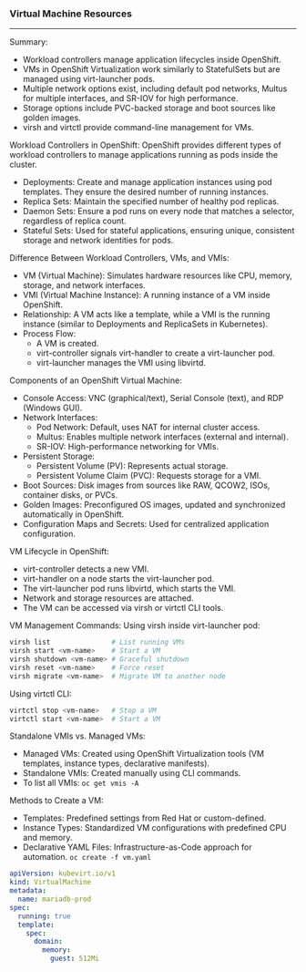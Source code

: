 ### Virtual Machine Resources
---
Summary:
- Workload controllers manage application lifecycles inside OpenShift.
- VMs in OpenShift Virtualization work similarly to StatefulSets but are managed using virt-launcher pods.
- Multiple network options exist, including default pod networks, Multus for multiple interfaces, and SR-IOV for high performance.
- Storage options include PVC-backed storage and boot sources like golden images.
- virsh and virtctl provide command-line management for VMs.

Workload Controllers in OpenShift: OpenShift provides different types of workload controllers to manage applications running as pods inside the cluster.
- Deployments: Create and manage application instances using pod templates. They ensure the desired number of running instances.
- Replica Sets: Maintain the specified number of healthy pod replicas.
- Daemon Sets: Ensure a pod runs on every node that matches a selector, regardless of replica count.
- Stateful Sets: Used for stateful applications, ensuring unique, consistent storage and network identities for pods.

Difference Between Workload Controllers, VMs, and VMIs:
- VM (Virtual Machine): Simulates hardware resources like CPU, memory, storage, and network interfaces.
- VMI (Virtual Machine Instance): A running instance of a VM inside OpenShift.
- Relationship: A VM acts like a template, while a VMI is the running instance (similar to Deployments and ReplicaSets in Kubernetes).
- Process Flow:
  - A VM is created.
  - virt-controller signals virt-handler to create a virt-launcher pod.
  - virt-launcher manages the VMI using libvirtd.

Components of an OpenShift Virtual Machine:
- Console Access: VNC (graphical/text), Serial Console (text), and RDP (Windows GUI).
- Network Interfaces:
  - Pod Network: Default, uses NAT for internal cluster access.
  - Multus: Enables multiple network interfaces (external and internal).
  - SR-IOV: High-performance networking for VMIs.
- Persistent Storage:
  - Persistent Volume (PV): Represents actual storage.
  - Persistent Volume Claim (PVC): Requests storage for a VMI.
- Boot Sources: Disk images from sources like RAW, QCOW2, ISOs, container disks, or PVCs.
- Golden Images: Preconfigured OS images, updated and synchronized automatically in OpenShift.
- Configuration Maps and Secrets: Used for centralized application configuration.

VM Lifecycle in OpenShift:
- virt-controller detects a new VMI.
- virt-handler on a node starts the virt-launcher pod.
- The virt-launcher pod runs libvirtd, which starts the VMI.
- Network and storage resources are attached.
- The VM can be accessed via virsh or virtctl CLI tools.

VM Management Commands:
Using virsh inside virt-launcher pod:
```bash
virsh list               # List running VMs
virsh start <vm-name>    # Start a VM
virsh shutdown <vm-name> # Graceful shutdown
virsh reset <vm-name>    # Force reset
virsh migrate <vm-name>  # Migrate VM to another node
```
Using virtctl CLI:
```bash
virtctl stop <vm-name>   # Stop a VM
virtctl start <vm-name>  # Start a VM
```

Standalone VMIs vs. Managed VMs:
- Managed VMs: Created using OpenShift Virtualization tools (VM templates, instance types, declarative manifests).
- Standalone VMIs: Created manually using CLI commands.
- To list all VMIs: `oc get vmis -A`

Methods to Create a VM:
- Templates: Predefined settings from Red Hat or custom-defined.
- Instance Types: Standardized VM configurations with predefined CPU and memory.
- Declarative YAML Files: Infrastructure-as-Code approach for automation. `oc create -f vm.yaml`
```yaml
apiVersion: kubevirt.io/v1
kind: VirtualMachine
metadata:
  name: mariadb-prod
spec:
  running: true
  template:
    spec:
      domain:
        memory:
          guest: 512Mi
```
